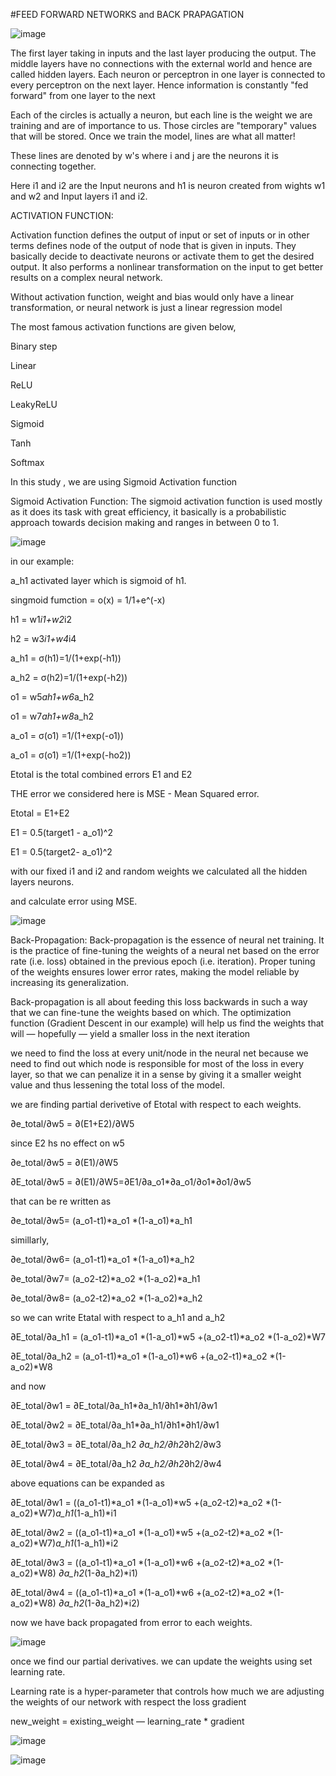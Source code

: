 
#FEED FORWARD NETWORKS and BACK PRAPAGATION

![image](https://user-images.githubusercontent.com/65776820/119707157-74cee080-be78-11eb-9f94-1f82938d6c83.png)


The first layer taking in inputs and the last layer producing the output. The middle layers have no connections with the external world and hence are called hidden layers. Each neuron or perceptron in one layer is connected to every perceptron on the next layer. Hence information is constantly "fed forward" from one layer to the next

Each of the circles is actually a neuron, but each line is the weight we are training and are of importance to us. Those circles are "temporary" values that will be stored. Once we train the model, lines are what all matter!

These lines are denoted by w's where i and j are the neurons it is connecting together.

Here i1 and i2 are the Input neurons and h1 is neuron created from wights w1 and w2 and Input layers i1 and i2.

ACTIVATION FUNCTION:

Activation function defines the output of input or set of inputs or in other terms defines node of the output of node that is given in inputs. They basically decide to deactivate neurons or activate them to get the desired output. It also performs a nonlinear transformation on the input to get better results on a complex neural network.

Without activation function, weight and bias would only have a linear transformation, or neural network is just a linear regression model

The most famous activation functions are given below, 

 

Binary step

Linear

ReLU

LeakyReLU

Sigmoid

Tanh

Softmax

In this study , we are using Sigmoid Activation function

Sigmoid Activation Function:
The sigmoid activation function is used mostly as it does its task with great efficiency, it basically is a probabilistic approach towards decision making and ranges in between 0 to 1.

![image](https://user-images.githubusercontent.com/65776820/119710914-8dd99080-be7c-11eb-88c4-0e72a2f62674.png)


in our example:

a_h1 activated layer which is sigmoid of h1.

 singmoid fumction  = o(x) = 1/1+e^(-x)

h1 = w1*i1+w2*i2

h2 = w3*i1+w4*i4

a_h1 = σ(h1)=1/(1+exp(-h1))

a_h2 = σ(h2)=1/(1+exp(-h2))

o1 = w5*ah1+w6*a_h2

o1 = w7*ah1+w8*a_h2

a_o1 = σ(o1) =1/(1+exp(-o1))

a_o1 = σ(o1) =1/(1+exp(-ho2))

Etotal is the total combined errors E1 and E2

THE error we considered here is MSE - Mean Squared error.

Etotal = E1+E2

E1 = 0.5(target1 - a_o1)^2

E1 = 0.5(target2- a_o1)^2

with our fixed i1 and i2 and random weights we calculated all the hidden layers neurons.


and calculate error using MSE.

![image](https://user-images.githubusercontent.com/65776820/119711418-2a039780-be7d-11eb-992e-05e1b2a4e46d.png)

Back-Propagation:
Back-propagation is the essence of neural net training. It is the practice of fine-tuning the weights of a neural net based on the error rate (i.e. loss) obtained in the previous epoch (i.e. iteration). Proper tuning of the weights ensures lower error rates, making the model reliable by increasing its generalization.

Back-propagation is all about feeding this loss backwards in such a way that we can fine-tune the weights based on which. The optimization function (Gradient Descent in our example) will help us find the weights that will — hopefully — yield a smaller loss in the next iteration

we need to find the loss at every unit/node in the neural net because we need to find out which node is responsible for most of the loss in every layer, so that we can penalize it in a sense by giving it a smaller weight value and thus lessening the total loss of the model.

we are finding partial derivetive of Etotal with respect to each weights.

∂e_total/∂w5 = ∂(E1+E2)/∂W5

since E2 hs no effect on w5

∂e_total/∂w5 = ∂(E1)/∂W5

∂E_total/∂w5 = ∂(E1)/∂W5=∂E1/∂a_o1*∂a_o1/∂o1*∂o1/∂w5

that can be re written as 

∂e_total/∂w5= (a_o1-t1)*a_o1 *(1-a_o1)*a_h1

simillarly,

∂e_total/∂w6= (a_o1-t1)*a_o1 *(1-a_o1)*a_h2

∂e_total/∂w7= (a_o2-t2)*a_o2 *(1-a_o2)*a_h1

∂e_total/∂w8= (a_o2-t2)*a_o2 *(1-a_o2)*a_h2

so we can write Etatal with respect to a_h1 and a_h2

∂E_total/∂a_h1 =  (a_o1-t1)*a_o1 *(1-a_o1)*w5 +(a_o2-t1)*a_o2 *(1-a_o2)*W7

∂E_total/∂a_h2 =  (a_o1-t1)*a_o1 *(1-a_o1)*w6 +(a_o2-t1)*a_o2 *(1-a_o2)*W8

and now 

∂E_total/∂w1 = ∂E_total/∂a_h1*∂a_h1/∂h1*∂h1/∂w1

∂E_total/∂w2 = ∂E_total/∂a_h1*∂a_h1/∂h1*∂h1/∂w1

∂E_total/∂w3 = ∂E_total/∂a_h2 *∂a_h2/∂h2*∂h2/∂w3

∂E_total/∂w4 = ∂E_total/∂a_h2 *∂a_h2/∂h2*∂h2/∂w4

above equations can be expanded as 

∂E_total/∂w1 = ((a_o1-t1)*a_o1 *(1-a_o1)*w5 +(a_o2-t2)*a_o2 *(1-a_o2)*W7)*a_h1*(1-a_h1)*i1

∂E_total/∂w2 = ((a_o1-t1)*a_o1 *(1-a_o1)*w5 +(a_o2-t2)*a_o2 *(1-a_o2)*W7)*a_h1*(1-a_h1)*i2

∂E_total/∂w3 = ((a_o1-t1)*a_o1 *(1-a_o1)*w6 +(a_o2-t2)*a_o2 *(1-a_o2)*W8) *∂a_h2*(1-∂a_h2)*i1)

∂E_total/∂w4 = ((a_o1-t1)*a_o1 *(1-a_o1)*w6 +(a_o2-t2)*a_o2 *(1-a_o2)*W8) *∂a_h2*(1-∂a_h2)*i2)

now we have back propagated from error to each weights.

![image](https://user-images.githubusercontent.com/65776820/119713913-de9eb880-be7f-11eb-8089-8fb75b72eb48.png)


once we find our partial derivatives. we can update the weights using set learning rate.

Learning rate is a hyper-parameter that controls how much we are adjusting the weights of our network with respect the loss gradient

new_weight = existing_weight — learning_rate * gradient

![image](https://user-images.githubusercontent.com/65776820/119716932-4f939f80-be83-11eb-9a33-fbd9f8b7a1ab.png)


![image](https://user-images.githubusercontent.com/65776820/119717120-88337900-be83-11eb-9783-1325ec370552.png)

































